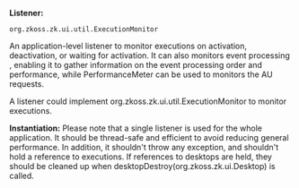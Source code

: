 **Listener:**

`org.zkoss.zk.ui.util.ExecutionMonitor`

An application-level listener to monitor executions on activation,
deactivation, or waiting for activation. It can also monitors event
processing , enabling it to gather information on the event processing
order and performance, while PerformanceMeter can be used to monitors
the AU requests.

A listener could implement
<javadoc type="interface">org.zkoss.zk.ui.util.ExecutionMonitor</javadoc>
to monitor executions.

**Instantiation:** Please note that a single listener is used for the
whole application. It should be thread-safe and efficient to avoid
reducing general performance. In addition, it shouldn't throw any
exception, and shouldn't hold a reference to executions. If references
to desktops are held, they should be cleaned up when
desktopDestroy(org.zkoss.zk.ui.Desktop) is called.
